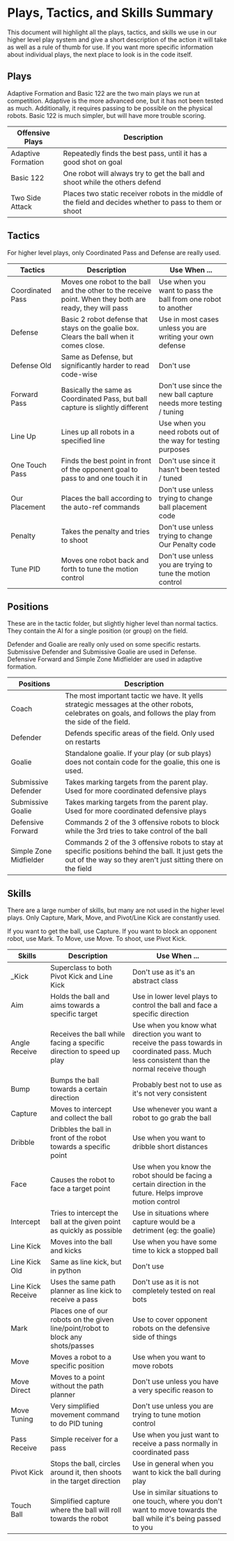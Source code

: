 # Plays, Tactics, and Skills Summary
This document will highlight all the plays, tactics, and skills we use in our higher level play system and give a short description of the action it will take as well as a rule of thumb for use. If you want more specific information about individual plays, the next place to look is in the code itself.

## Plays
Adaptive Formation and Basic 122 are the two main plays we run at competition. Adaptive is the more advanced one, but it has not been tested as much. Additionally, it requires passing to be possible on the physical robots. Basic 122 is much simpler, but will have more trouble scoring.

| Offensive Plays    | Description |
| ------------------ | ----------- |
| Adaptive Formation | Repeatedly finds the best pass, until it has a good shot on goal |
| Basic 122          | One robot will always try to get the ball and shoot while the others defend |
| Two Side Attack    | Places two static receiver robots in the middle of the field and decides whether to pass to them or shoot |

## Tactics
For higher level plays, only Coordinated Pass and Defense are really used.

| Tactics          | Description | Use When ... |
| ---------------- | ----------- | ------------ |
| Coordinated Pass | Moves one robot to the ball and the other to the receive point. When they both are ready, they will pass | Use when you want to pass the ball from one robot to another |
| Defense          | Basic 2 robot defense that stays on the goalie box. Clears the ball when it comes close. | Use in most cases unless you are writing your own defense |
| Defense Old      | Same as Defense, but significantly harder to read code-wise | Don't use |
| Forward Pass     | Basically the same as Coordinated Pass, but ball capture is slightly different | Don't use since the new ball capture needs more testing / tuning |
| Line Up          | Lines up all robots in a specified line | Use when you need robots out of the way for testing purposes |
| One Touch Pass   | Finds the best point in front of the opponent goal to pass to and one touch it in | Don't use since it hasn't been tested / tuned |
| Our Placement    | Places the ball according to the auto-ref commands | Don't use unless trying to change ball placement code |
| Penalty          | Takes the penalty and tries to shoot | Don't use unless trying to change Our Penalty code |
| Tune PID         | Moves one robot back and forth to tune the motion control | Don't use unless you are trying to tune the motion control |


## Positions
These are in the tactic folder, but slightly higher level than normal tactics. They contain the AI for a single position (or group) on the field. 

Defender and Goalie are really only used on some specific restarts. Submissive Defender and Submissive Goalie are used in Defense. Defensive Forward and Simple Zone Midfielder are used in adaptive formation.

| Positions              | Description |
| ---------------------- | ----------- |
| Coach                  | The most important tactic we have. It yells strategic messages at the other robots, celebrates on goals, and follows the play from the side of the field. | 
| Defender               | Defends specific areas of the field. Only used on restarts |
| Goalie                 | Standalone goalie. If your play (or sub plays) does not contain code for the goalie, this one is used. |
| Submissive Defender    | Takes marking targets from the parent play. Used for more coordinated defensive plays
| Submissive Goalie      | Takes marking targets from the parent play. Used for more coordinated defensive plays
| Defensive Forward      | Commands 2 of the 3 offensive robots to block while the 3rd tries to take control of the ball |
| Simple Zone Midfielder | Commands 2 of the 3 offensive robots to stay at specific positions behind the ball. It just gets the out of the way so they aren't just sitting there on the field

## Skills
There are a large number of skills, but many are not used in the higher level plays. Only Capture, Mark, Move, and Pivot/Line Kick are constantly used.

If you want to get the ball, use Capture. If you want to block an opponent robot, use Mark. To Move, use Move. To shoot, use Pivot Kick.


| Skills            | Description | Use When ... |
| ----------------- | ----------- | ------------ |
| _Kick             | Superclass to both Pivot Kick and Line Kick | Don't use as it's an abstract class |
| Aim               | Holds the ball and aims towards a specific target | Use in lower level plays to control the ball and face a specific direction
| Angle Receive     | Receives the ball while facing a specific direction to speed up play | Use when you know what direction you want to receive the pass towards in coordinated pass. Much less consistent than the normal receive though
| Bump              | Bumps the ball towards a certain direction | Probably best not to use as it's not very consistent
| Capture           | Moves to intercept and collect the ball | Use whenever you want a robot to go grab the ball
| Dribble           | Dribbles the ball in front of the robot towards a specific point | Use when you want to dribble short distances
| Face              | Causes the robot to face a target point | Use when you know the robot should be facing a certain direction in the future. Helps improve motion control
| Intercept         | Tries to intercept the ball at the given point as quickly as possible | Use in situations where capture would be a detriment (eg: the goalie)
| Line Kick         | Moves into the ball and kicks | Use when you have some time to kick a stopped ball
| Line Kick Old     | Same as line kick, but in python | Don't use
| Line Kick Receive | Uses the same path planner as line kick to receive a pass | Don't use as it is not completely tested on real bots
| Mark              | Places one of our robots on the given line/point/robot to block any shots/passes | Use to cover opponent robots on the defensive side of things
| Move              | Moves a robot to a specific position | Use when you want to move robots
| Move Direct       | Moves to a point without the path planner | Don't use unless you have a very specific reason to
| Move Tuning       | Very simplified movement command to do PID tuning | Don't use unless you are trying to tune motion control
| Pass Receive      | Simple receiver for a pass | Use when you just want to receive a pass normally in coordinated pass |
| Pivot Kick        | Stops the ball, circles around it, then shoots in the target direction | Use in general when you want to kick the ball during play
| Touch Ball        | Simplified capture where the ball will roll towards the robot | Use in similar situations to one touch, where you don't want to move towards the ball while it's being passed to you|
